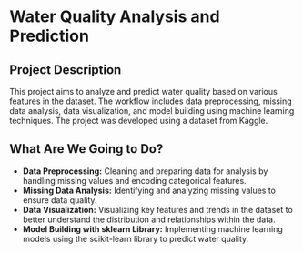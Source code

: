 # Water Quality Analysis and Prediction

## Project Description
This project aims to analyze and predict water quality based on various features in the dataset. The workflow includes data preprocessing, missing data analysis, data visualization, and model building using machine learning techniques. The project was developed using a dataset from Kaggle.

## What Are We Going to Do?
- **Data Preprocessing:** Cleaning and preparing data for analysis by handling missing values and encoding categorical features.
- **Missing Data Analysis:** Identifying and analyzing missing values to ensure data quality.
- **Data Visualization:** Visualizing key features and trends in the dataset to better understand the distribution and relationships within the data.
- **Model Building with sklearn Library:** Implementing machine learning models using the scikit-learn library to predict water quality.
